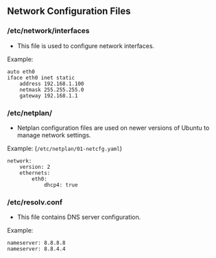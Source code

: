 ## Network Configuration Files

### /etc/network/interfaces

- This file is used to configure network interfaces.

Example:

```
auto eth0
iface eth0 inet static
    address 192.168.1.100
    netmask 255.255.255.0
    gateway 192.168.1.1
```

### /etc/netplan/

- Netplan configuration files are used on newer versions of Ubuntu to manage network settings.

Example: (`/etc/netplan/01-netcfg.yaml`)

```
network:
    version: 2
    ethernets:
        eth0:
            dhcp4: true
```

### /etc/resolv.conf

- This file contains DNS server configuration.

Example:

```
nameserver: 8.8.8.8
nameserver: 8.8.4.4
```
